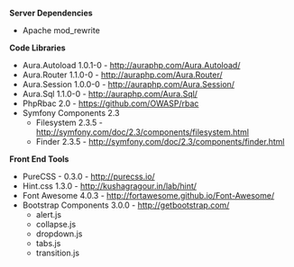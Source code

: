 **Server Dependencies**

* Apache mod_rewrite

**Code Libraries**

* Aura.Autoload 1.0.1-0 - http://auraphp.com/Aura.Autoload/
* Aura.Router 1.1.0-0 - http://auraphp.com/Aura.Router/
* Aura.Session 1.0.0-0 - http://auraphp.com/Aura.Session/
* Aura.Sql 1.1.0-0 - http://auraphp.com/Aura.Sql/
* PhpRbac 2.0 - https://github.com/OWASP/rbac
* Symfony Components 2.3
    * Filesystem 2.3.5 - http://symfony.com/doc/2.3/components/filesystem.html
    * Finder 2.3.5 - http://symfony.com/doc/2.3/components/finder.html

**Front End Tools**

* PureCSS - 0.3.0 - http://purecss.io/
* Hint.css 1.3.0 - http://kushagragour.in/lab/hint/
* Font Awesome 4.0.3 - http://fortawesome.github.io/Font-Awesome/
* Bootstrap Components 3.0.0 - http://getbootstrap.com/
    * alert.js
    * collapse.js
    * dropdown.js
    * tabs.js
    * transition.js